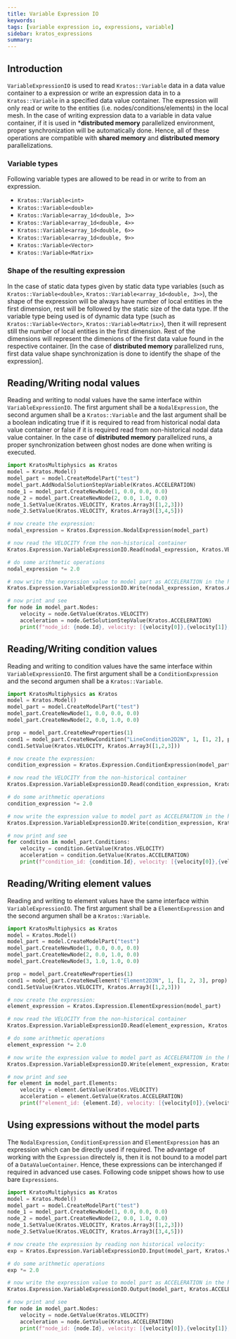 ```yaml
---
title: Variable Expression IO
keywords: 
tags: [variable expression io, expressions, variable]
sidebar: kratos_expressions
summary: 
---
```


## Introduction

```VariableExpressionIO``` is used to read ```Kratos::Variable``` data in a data value container to a expression or write an expression data in to a ```Kratos::Variable``` in a specified data value container. The expression will only read or write to the entities (i.e. nodes/conditions/elements) in the local mesh. In the case of writing expression data to a variable in data value container, if it is used in ***distributed memory** parallelized environment, proper synchronization will be automatically done. Hence, all of these operations are compatible with **shared memory** and **distributed memory** parallelizations.

### Variable types

Following variable types are allowed to be read in or write to from an expression.
* ```Kratos::Variable<int>```
* ```Kratos::Variable<double>```
* ```Kratos::Variable<array_1d<double, 3>>```
* ```Kratos::Variable<array_1d<double, 4>>```
* ```Kratos::Variable<array_1d<double, 6>>```
* ```Kratos::Variable<array_1d<double, 9>>```
* ```Kratos::Variable<Vector>```
* ```Kratos::Variable<Matrix>```

### Shape of the resulting expression
In the case of static data types given by static data type variables (such as ```Kratos::Variable<double>```, ```Kratos::Variable<array_1d<double, 3>>```), the shape of the expression will be always have number of local entities in the first dimension, rest will be followed by the static size of the data type. If the variable type being used is of dynamic data type (such as ```Kratos::Variable<Vector>```, ```Kratos::Variable<Matrix>```), then it will represent still the number of local entities in the first dimension. Rest of the dimensions will represent the dimenions of the first data value found in the respective container. [In the case of **distributed memory** parallelized runs, first data value shape synchronization is done to identify the shape of the expression].


## Reading/Writing nodal values
Reading and writing to nodal values have the same interface within ```VariableExpressionIO```. The first argument shall be a `NodalExpression`, the second argumen shall be a ```Kratos::Variable``` and the last argument shall be a boolean indicating true if it is required to read from historical nodal data value container or false if it is required read from non-historical nodal data value container. In the case of **distributed memory** parallelized runs, a proper synchronization between ghost nodes are done when writing is executed.

```python
import KratosMultiphysics as Kratos
model = Kratos.Model()
model_part = model.CreateModelPart("test")
model_part.AddNodalSolutionStepVariable(Kratos.ACCELERATION)
node_1 = model_part.CreateNewNode(1, 0.0, 0.0, 0.0)
node_2 = model_part.CreateNewNode(2, 0.0, 1.0, 0.0)
node_1.SetValue(Kratos.VELOCITY, Kratos.Array3([1,2,3]))
node_2.SetValue(Kratos.VELOCITY, Kratos.Array3([3,4,5]))

# now create the expression:
nodal_expression = Kratos.Expression.NodalExpression(model_part)

# now read the VELOCITY from the non-historical container
Kratos.Expression.VariableExpressionIO.Read(nodal_expression, Kratos.VELOCITY, False)

# do some arithmetic operations
nodal_expression *= 2.0

# now write the expression value to model part as ACCELERATION in the historical container
Kratos.Expression.VariableExpressionIO.Write(nodal_expression, Kratos.ACCELERATION, True)

# now print and see
for node in model_part.Nodes:
    velocity = node.GetValue(Kratos.VELOCITY)
    acceleration = node.GetSolutionStepValue(Kratos.ACCELERATION)
    print(f"node_id: {node.Id}, velocity: [{velocity[0]},{velocity[1]},{velocity[2]}], acceleration: [{acceleration[0]},{acceleration[1]},{acceleration[2]}]")
```

## Reading/Writing condition values
Reading and writing to condition values have the same interface within ```VariableExpressionIO```. The first argument shall be a `ConditionExpression` and the second argumen shall be a ```Kratos::Variable```.
```python
import KratosMultiphysics as Kratos
model = Kratos.Model()
model_part = model.CreateModelPart("test")
model_part.CreateNewNode(1, 0.0, 0.0, 0.0)
model_part.CreateNewNode(2, 0.0, 1.0, 0.0)

prop = model_part.CreateNewProperties(1)
cond1 = model_part.CreateNewCondition("LineCondition2D2N", 1, [1, 2], prop)
cond1.SetValue(Kratos.VELOCITY, Kratos.Array3([1,2,3]))

# now create the expression:
condition_expression = Kratos.Expression.ConditionExpression(model_part)

# now read the VELOCITY from the non-historical container
Kratos.Expression.VariableExpressionIO.Read(condition_expression, Kratos.VELOCITY)

# do some arithmetic operations
condition_expression *= 2.0

# now write the expression value to model part as ACCELERATION in the historical container
Kratos.Expression.VariableExpressionIO.Write(condition_expression, Kratos.ACCELERATION)

# now print and see
for condition in model_part.Conditions:
    velocity = condition.GetValue(Kratos.VELOCITY)
    acceleration = condition.GetValue(Kratos.ACCELERATION)
    print(f"condition_id: {condition.Id}, velocity: [{velocity[0]},{velocity[1]},{velocity[2]}], acceleration: [{acceleration[0]},{acceleration[1]},{acceleration[2]}]")
```

## Reading/Writing element values
Reading and writing to element values have the same interface within ```VariableExpressionIO```. The first argument shall be a `ElementExpression` and the second argumen shall be a ```Kratos::Variable```.
```python
import KratosMultiphysics as Kratos
model = Kratos.Model()
model_part = model.CreateModelPart("test")
model_part.CreateNewNode(1, 0.0, 0.0, 0.0)
model_part.CreateNewNode(2, 0.0, 1.0, 0.0)
model_part.CreateNewNode(3, 1.0, 1.0, 0.0)

prop = model_part.CreateNewProperties(1)
cond1 = model_part.CreateNewElement("Element2D3N", 1, [1, 2, 3], prop)
cond1.SetValue(Kratos.VELOCITY, Kratos.Array3([1,2,3]))

# now create the expression:
element_expression = Kratos.Expression.ElementExpression(model_part)

# now read the VELOCITY from the non-historical container
Kratos.Expression.VariableExpressionIO.Read(element_expression, Kratos.VELOCITY)

# do some arithmetic operations
element_expression *= 2.0

# now write the expression value to model part as ACCELERATION in the historical container
Kratos.Expression.VariableExpressionIO.Write(element_expression, Kratos.ACCELERATION)

# now print and see
for element in model_part.Elements:
    velocity = element.GetValue(Kratos.VELOCITY)
    acceleration = element.GetValue(Kratos.ACCELERATION)
    print(f"element_id: {element.Id}, velocity: [{velocity[0]},{velocity[1]},{velocity[2]}], acceleration: [{acceleration[0]},{acceleration[1]},{acceleration[2]}]")
```

## Using expressions without the model parts
The ```NodalExpression```, ```ConditionExpression``` and ```ElementExpression``` has an expression which can be directly used if required. The advantage of working
with the ```Expression``` directely is, then it is not bound to a model part of a ```DataValueContainer```. Hence, these expressions can be interchanged if required in
advanced use cases. Following code snippet shows how to use bare ```Expressions```.
```python
import KratosMultiphysics as Kratos
model = Kratos.Model()
model_part = model.CreateModelPart("test")
node_1 = model_part.CreateNewNode(1, 0.0, 0.0, 0.0)
node_2 = model_part.CreateNewNode(2, 0.0, 1.0, 0.0)
node_1.SetValue(Kratos.VELOCITY, Kratos.Array3([1,2,3]))
node_2.SetValue(Kratos.VELOCITY, Kratos.Array3([3,4,5]))

# now create the expression by reading non historical velocity:
exp = Kratos.Expression.VariableExpressionIO.Input(model_part, Kratos.VELOCITY, Kratos.Globals.DataLocation.NodeNonHistorical).Execute()

# do some arithmetic operations
exp *= 2.0

# now write the expression value to model part as ACCELERATION in the historical container
Kratos.Expression.VariableExpressionIO.Output(model_part, Kratos.ACCELERATION, Kratos.Globals.DataLocation.NodeNonHistorical).Execute(exp)

# now print and see
for node in model_part.Nodes:
    velocity = node.GetValue(Kratos.VELOCITY)
    acceleration = node.GetValue(Kratos.ACCELERATION)
    print(f"node_id: {node.Id}, velocity: [{velocity[0]},{velocity[1]},{velocity[2]}], acceleration: [{acceleration[0]},{acceleration[1]},{acceleration[2]}]")
```
